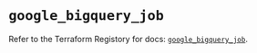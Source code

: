 # `google_bigquery_job`

Refer to the Terraform Registory for docs: [`google_bigquery_job`](https://www.terraform.io/docs/providers/google/r/bigquery_job).
